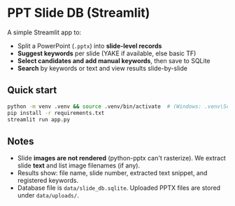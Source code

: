 
# PPT Slide DB (Streamlit)

A simple Streamlit app to:
- Split a PowerPoint (`.pptx`) into **slide-level records**
- **Suggest keywords** per slide (YAKE if available, else basic TF)
- **Select candidates and add manual keywords**, then save to SQLite
- **Search** by keywords or text and view results slide-by-slide

## Quick start

```bash
python -m venv .venv && source .venv/bin/activate  # (Windows: .venv\Scripts\activate)
pip install -r requirements.txt
streamlit run app.py
```

## Notes
- Slide **images are not rendered** (python-pptx can't rasterize). We extract slide **text** and list image filenames (if any).
- Results show: file name, slide number, extracted text snippet, and registered keywords.
- Database file is `data/slide_db.sqlite`. Uploaded PPTX files are stored under `data/uploads/`.

